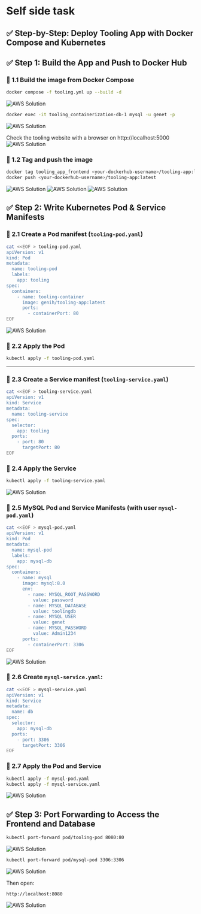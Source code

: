 # Self side task
## ✅ Step-by-Step: Deploy Tooling App with Docker Compose and Kubernetes

## ✅ Step 1: Build the App and Push to Docker Hub

### 🔹 1.1 Build the image from Docker Compose

```bash
docker compose -f tooling.yml up --build -d
```
![AWS Solution](./self_study/images/1a.png)

```bash
docker exec -it tooling_containerization-db-1 mysql -u genet -p
```
![AWS Solution](./self_study/images/1b.png)

Check the tooling website with a browser on http://localhost:5000
![AWS Solution](./self_study/images/1c.png)

### 🔹 1.2 Tag and push the image

```bash
docker tag tooling_app_frontend <your-dockerhub-username>/tooling-app:latest
docker push <your-dockerhub-username>/tooling-app:latest
```
![AWS Solution](./self_study/images/1d.png)
![AWS Solution](./self_study/images/1e.png)
![AWS Solution](./self_study/images/1f.png)

## ✅ Step 2: Write Kubernetes Pod & Service Manifests

### 🔹 2.1 Create a Pod manifest (`tooling-pod.yaml`)

```bash
cat <<EOF > tooling-pod.yaml
apiVersion: v1
kind: Pod
metadata:
  name: tooling-pod
  labels:
    app: tooling
spec:
  containers:
    - name: tooling-container
      image: genih/tooling-app:latest
      ports:
        - containerPort: 80
EOF
```
![AWS Solution](./self_study/images/tool.png)

### 🔹 2.2 Apply the Pod

```bash
kubectl apply -f tooling-pod.yaml
```

---

### 🔹 2.3 Create a Service manifest (`tooling-service.yaml`)

```bash
cat <<EOF > tooling-service.yaml
apiVersion: v1
kind: Service
metadata:
  name: tooling-service
spec:
  selector:
    app: tooling
  ports:
    - port: 80
      targetPort: 80
EOF
```

### 🔹 2.4 Apply the Service

```bash
kubectl apply -f tooling-service.yaml
```
![AWS Solution](./self_study/images/2b.png)

### 🔹 2.5 MySQL Pod and Service Manifests (with user `mysql-pod.yaml`)

```bash
cat <<EOF > mysql-pod.yaml
apiVersion: v1
kind: Pod
metadata:
  name: mysql-pod
  labels:
    app: mysql-db
spec:
  containers:
    - name: mysql
      image: mysql:8.0
      env:
        - name: MYSQL_ROOT_PASSWORD
          value: password
        - name: MYSQL_DATABASE
          value: toolingdb
        - name: MYSQL_USER
          value: genet
        - name: MYSQL_PASSWORD
          value: Admin1234
      ports:
        - containerPort: 3306
EOF
```
![AWS Solution](./self_study/images/m2.png)

### 🔹 2.6  Create `mysql-service.yaml`:

```bash
cat <<EOF > mysql-service.yaml
apiVersion: v1
kind: Service
metadata:
  name: db
spec:
  selector:
    app: mysql-db
  ports:
    - port: 3306
      targetPort: 3306
EOF
```
### 🔹 2.7 Apply the Pod and Service

```bash
kubectl apply -f mysql-pod.yaml
kubectl apply -f mysql-service.yaml
```
![AWS Solution](./self_study/images/21.png)

## ✅ Step 3: Port Forwarding to Access the Frontend and Database

```bash
kubectl port-forward pod/tooling-pod 8080:80
```
![AWS Solution](./self_study/images/fii.png)

```bash
kubectl port-forward pod/mysql-pod 3306:3306
```
![AWS Solution](./self_study/images/f6.png)

Then open:

```
http://localhost:8080
```
![AWS Solution](./self_study/images/dbc.png)
